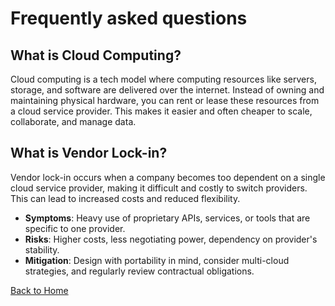 # Frequently asked questions

## What is Cloud Computing?
Cloud computing is a tech model where computing resources like servers, storage, and software are delivered over the internet. Instead of owning and maintaining physical hardware, you can rent or lease these resources from a cloud service provider. This makes it easier and often cheaper to scale, collaborate, and manage data.

## What is Vendor Lock-in?
Vendor lock-in occurs when a company becomes too dependent on a single cloud service provider, making it difficult and costly to switch providers. This can lead to increased costs and reduced flexibility.

- **Symptoms**: Heavy use of proprietary APIs, services, or tools that are specific to one provider.
- **Risks**: Higher costs, less negotiating power, dependency on provider's stability.
- **Mitigation**: Design with portability in mind, consider multi-cloud strategies, and regularly review contractual obligations.



[Back to Home](index.md)